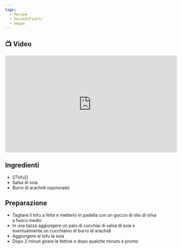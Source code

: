 ```yaml
---
tags:
  - Recipe
  - SecondiPiatti
  - Vegan
---
```

## 📺 Video

<div class="iframe-container">
  <iframe width="560" height="315" src="https://www.youtube.com/embed/RXcLyKZN_tc" title="YouTube video player" frameborder="0" allow="accelerometer; autoplay; clipboard-write; encrypted-media; gyroscope; picture-in-picture" allowfullscreen></iframe>
</div>

## Ingredienti
* [[Tofu]]
* Salsa di soia
* Burro di arachidi (opzionale)

## Preparazione
* Tagliare il tofu a fette e metterlo in padella con un goccio di olio di oliva a fuoco medio
* In una tazza aggiungere un paio di cucchiai di salsa di soia e eventualmente un cucchiaino di burro di arachidi 
* Aggiungere al tofu la soia
* Dopo 2 minuti girare le fettine e dopo qualche minuto è pronto